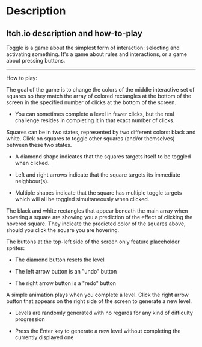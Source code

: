 # Description

## Itch.io description and how-to-play

Toggle is a game about the simplest form of interaction: selecting and activating something. It's a game about rules and interactions, or a game about pressing buttons.


------


How to play:


The goal of the game is to change the colors of the middle interactive set of squares so they match the array of colored rectangles at the bottom of the screen in the specified number of clicks at the bottom of the screen.

- You can sometimes complete a level in fewer clicks, but the real challenge resides in completing it in that exact number of clicks.


Squares can be in two states, represented by two different colors: black and white. Click on squares to toggle other squares (and/or themselves) between these two states.

- A diamond shape indicates that the squares targets itself to be toggled when clicked. 

- Left and right arrows indicate that the square targets its immediate neighbour(s). 

- Multiple shapes indicate that the square has multiple toggle targets which will all be toggled simultaneously when clicked.


The black and white rectangles that appear beneath the main array when hovering a square are showing you a prediction of the effect of clicking the hovered square. They indicate the predicted color of the squares above, should you click the square you are hovering.


The buttons at the top-left side of the screen only feature placeholder sprites:

- The diamond button resets the level

- The left arrow button is an "undo" button

- The right arrow button is a "redo" button


A simple animation plays when you complete a level. Click the right arrow button that appears on the right side of the screen to generate a new level.

- Levels are randomly generated with no regards for any kind of difficulty progression

- Press the Enter key to generate a new level without completing the currently displayed one 